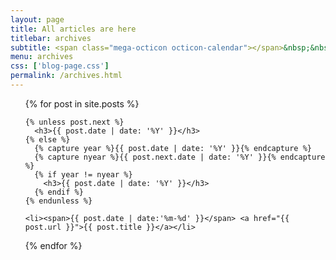 ```yaml
---
layout: page
title: All articles are here
titlebar: archives
subtitle: <span class="mega-octicon octicon-calendar"></span>&nbsp;&nbsp;专题系列： &nbsp;&nbsp; <!--<a href ="http://www.major818.com/arch.html"><font color="#1A0DAB">架构</font></a>&nbsp;&nbsp; <a href ="http://www.major818.com/life.html"><font color="#EB9439">故事</font></a>&nbsp;&nbsp; <a href ="http://www.major818.com/jvm.html"><font color="#23527C">JVM</font></a>&nbsp;&nbsp; <a href ="http://www.major818.com/docker.html"><font color="#1E90FF">Docker</font></a>-->
menu: archives
css: ['blog-page.css']
permalink: /archives.html
---
```


<ul class="archives-list">
  {% for post in site.posts %}

    {% unless post.next %}
      <h3>{{ post.date | date: '%Y' }}</h3>
    {% else %}
      {% capture year %}{{ post.date | date: '%Y' }}{% endcapture %}
      {% capture nyear %}{{ post.next.date | date: '%Y' }}{% endcapture %}
      {% if year != nyear %}
        <h3>{{ post.date | date: '%Y' }}</h3>
      {% endif %}
    {% endunless %}

    <li><span>{{ post.date | date:'%m-%d' }}</span> <a href="{{ post.url }}">{{ post.title }}</a></li>
  {% endfor %}
</ul>